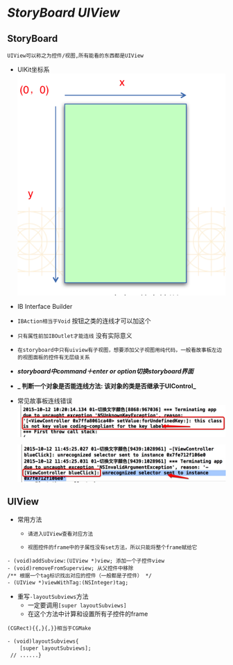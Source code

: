 # _**StoryBoard UIView**_


## StoryBoard

  `UIView可以称之为控件/视图,所有能看的东西都是UIView`
  - UIKit坐标系
     ![](/assets/UIKit坐标系.png)

- IB Interface Builder

 - `IBAction相当于Void` 按钮之类的连线才可以加这个

 - `只有属性前加IBOutlet才能连线` 没有实际意义


- `在storyboard中只有uiview有子视图，想要添加父子视图用纯代码，一般看故事板左边的视图面板的控件有无层级关系`

 - **_storyboard中command＋enter or option切换storyboard界面_**
 - **_ 判断一个对象是否能连线方法: 该对象的类是否继承于UIControl_**

 - 常见故事板连线错误
    ![](/assets/storyboard_error1.png)

    ![](/assets/storyboard_error2.png)

## UIView
- 常用方法
  - `请进入UIView查看对应方法`

  - `视图控件的frame中的子属性没有set方法，所以只能将整个frame赋给它`

```obj
- (void)addSubview:(UIView *)view; 添加一个子控件view
- (void)removeFromSuperview; 从父控件中移除
/** 根据一个tag标识找出对应的控件（一般都是子控件） */
- (UIView *)viewWithTag:(NSInteger)tag; 
```
- 重写`-layoutSubviews`方法
  - 一定要调用`[super layoutSubviews]`
  - 在这个方法中计算和设置所有子控件的frame 

`(CGRect){{,}{,}}相当于CGMake`

```obj
- (void)layoutSubviews{
    [super layoutSubviews];
 // ......}

```


